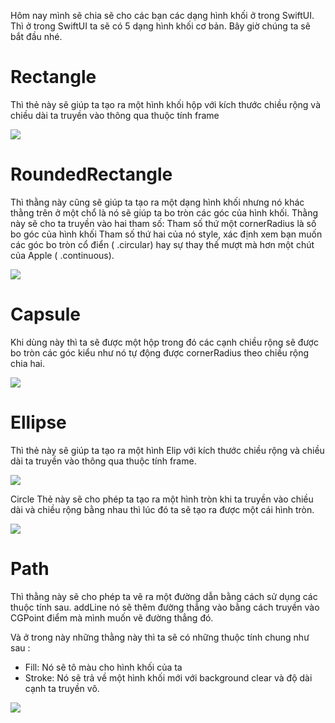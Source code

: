 Hôm nay mình sẽ chia sẽ cho các bạn các dạng hình khối ở trong SwiftUI. Thì ở trong SwiftUI ta sẽ có 5 dạng  hình khối cơ bản.
Bây giờ chúng ta sẽ bắt đầu nhé.

# Rectangle
Thì thẻ này sẽ giúp ta tạo ra một hình khối hộp với kích thước chiều rộng và chiều dài ta truyền vào thông qua thuộc tính frame

![](https://images.viblo.asia/6220bd86-da24-4faa-94eb-0e799928c3f8.png)

# RoundedRectangle
Thì thằng này cũng sẽ giúp ta tạo ra một dạng hình khối nhưng nó khác thằng trên ở một chổ là nó sẽ giúp ta bo tròn các góc của hình khối. Thằng này sẽ cho ta truyền vào hai tham số:
Tham số thứ một cornerRadius là số bo góc của hình khối
Tham số thứ hai của nó style, xác định xem bạn muốn các góc bo tròn cổ điển ( .circular) hay sự thay thế mượt mà hơn một chút của Apple ( .continuous).

![](https://images.viblo.asia/0c1865d7-55a4-40af-b733-cac7ba28af56.png)

# Capsule
Khi dùng này thì ta sẽ được một hộp trong đó các cạnh chiều rộng sẽ được bo tròn các góc kiểu như nó tự động được cornerRadius theo chiều rộng chia hai.

![](https://images.viblo.asia/9f065ce3-09dc-4c9f-8d9d-8a845f665db1.png)

# Ellipse
Thì thẻ này sẽ giúp ta tạo ra một hình Elip với kích thước chiều rộng và chiều dài ta truyền vào thông qua thuộc tính frame.

![](https://images.viblo.asia/ba9bf8de-8f7d-42b1-958d-4e1527e0d20a.png)

Circle 
Thẻ này sẽ cho phép ta tạo ra một hình tròn khi ta truyền vào chiều dài và chiều rộng bằng nhau thì lúc đó ta sẽ tạo ra được một cái hình tròn.

![](https://images.viblo.asia/d3eb205d-6a95-49a1-9aef-03212b906223.png)

# Path

Thì thằng này sẽ cho phép ta vẽ ra một đường dẫn bằng cách sử dụng các thuộc tính sau.
addLine nó sẽ thêm đường thẳng vào bằng cách truyền vào CGPoint điểm mà mình muốn vẽ đường thẳng đó.

Và ở trong này những thằng này thì ta sẽ có những thuộc tính chung như sau :
+ Fill: Nó sẽ tô màu cho hình khối của ta
+ Stroke: Nó sẽ trả về một hình khối mới với background clear và độ dài cạnh ta truyền vô.

![](https://images.viblo.asia/83e03b6d-7a23-41c3-aba8-8c4e54d5f420.png)